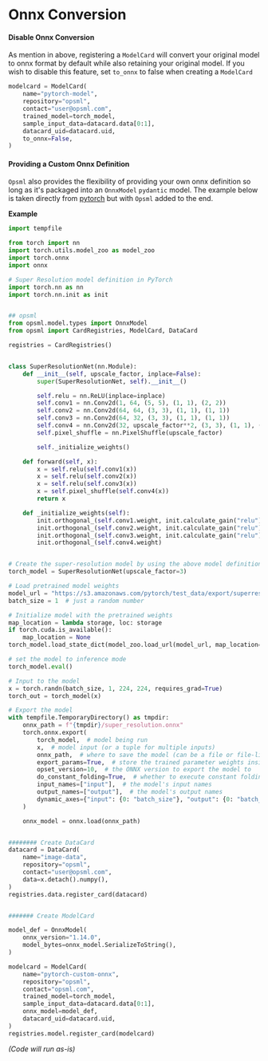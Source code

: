 # Onnx Conversion


#### Disable Onnx Conversion

As mention in above, registering a `ModelCard` will convert your original model to onnx format by default while also retaining your original model. If you wish to disable this feature, set `to_onnx` to false when creating a `ModelCard`

```python
modelcard = ModelCard(
    name="pytorch-model",
    repository="opsml",
    contact="user@opsml.com",
    trained_model=torch_model,
    sample_input_data=datacard.data[0:1],
    datacard_uid=datacard.uid,
    to_onnx=False,
)
```
#### Providing a Custom Onnx Definition

`Opsml` also provides the flexibility of providing your own onnx definition so long as it's packaged into an `OnnxModel` `pydantic` model. The example below is taken directly from [pytorch](https://pytorch.org/tutorials/advanced/super_resolution_with_onnxruntime.html) but with `Opsml` added to the end.

**Example**

```python
import tempfile

from torch import nn
import torch.utils.model_zoo as model_zoo
import torch.onnx
import onnx

# Super Resolution model definition in PyTorch
import torch.nn as nn
import torch.nn.init as init


## opsml
from opsml.model.types import OnnxModel
from opsml import CardRegistries, ModelCard, DataCard

registries = CardRegistries()


class SuperResolutionNet(nn.Module):
    def __init__(self, upscale_factor, inplace=False):
        super(SuperResolutionNet, self).__init__()

        self.relu = nn.ReLU(inplace=inplace)
        self.conv1 = nn.Conv2d(1, 64, (5, 5), (1, 1), (2, 2))
        self.conv2 = nn.Conv2d(64, 64, (3, 3), (1, 1), (1, 1))
        self.conv3 = nn.Conv2d(64, 32, (3, 3), (1, 1), (1, 1))
        self.conv4 = nn.Conv2d(32, upscale_factor**2, (3, 3), (1, 1), (1, 1))
        self.pixel_shuffle = nn.PixelShuffle(upscale_factor)

        self._initialize_weights()

    def forward(self, x):
        x = self.relu(self.conv1(x))
        x = self.relu(self.conv2(x))
        x = self.relu(self.conv3(x))
        x = self.pixel_shuffle(self.conv4(x))
        return x

    def _initialize_weights(self):
        init.orthogonal_(self.conv1.weight, init.calculate_gain("relu"))
        init.orthogonal_(self.conv2.weight, init.calculate_gain("relu"))
        init.orthogonal_(self.conv3.weight, init.calculate_gain("relu"))
        init.orthogonal_(self.conv4.weight)


# Create the super-resolution model by using the above model definition.
torch_model = SuperResolutionNet(upscale_factor=3)

# Load pretrained model weights
model_url = "https://s3.amazonaws.com/pytorch/test_data/export/superres_epoch100-44c6958e.pth"
batch_size = 1  # just a random number

# Initialize model with the pretrained weights
map_location = lambda storage, loc: storage
if torch.cuda.is_available():
    map_location = None
torch_model.load_state_dict(model_zoo.load_url(model_url, map_location=map_location))

# set the model to inference mode
torch_model.eval()

# Input to the model
x = torch.randn(batch_size, 1, 224, 224, requires_grad=True)
torch_out = torch_model(x)

# Export the model
with tempfile.TemporaryDirectory() as tmpdir:
    onnx_path = f"{tmpdir}/super_resolution.onnx"
    torch.onnx.export(
        torch_model,  # model being run
        x,  # model input (or a tuple for multiple inputs)
        onnx_path,  # where to save the model (can be a file or file-like object)
        export_params=True,  # store the trained parameter weights inside the model file
        opset_version=10,  # the ONNX version to export the model to
        do_constant_folding=True,  # whether to execute constant folding for optimization
        input_names=["input"],  # the model's input names
        output_names=["output"],  # the model's output names
        dynamic_axes={"input": {0: "batch_size"}, "output": {0: "batch_size"}},  # variable length axes
    )

    onnx_model = onnx.load(onnx_path)


######## Create DataCard
datacard = DataCard(
    name="image-data",
    repository="opsml",
    contact="user@opsml.com",
    data=x.detach().numpy(),
)
registries.data.register_card(datacard)


####### Create ModelCard

model_def = OnnxModel(
    onnx_version="1.14.0",
    model_bytes=onnx_model.SerializeToString(),
)

modelcard = ModelCard(
    name="pytorch-custom-onnx",
    repository="opsml",
    contact="opsml.com",
    trained_model=torch_model,
    sample_input_data=datacard.data[0:1],
    onnx_model=model_def,
    datacard_uid=datacard.uid,
)
registries.model.register_card(modelcard)

```
*(Code will run as-is)*